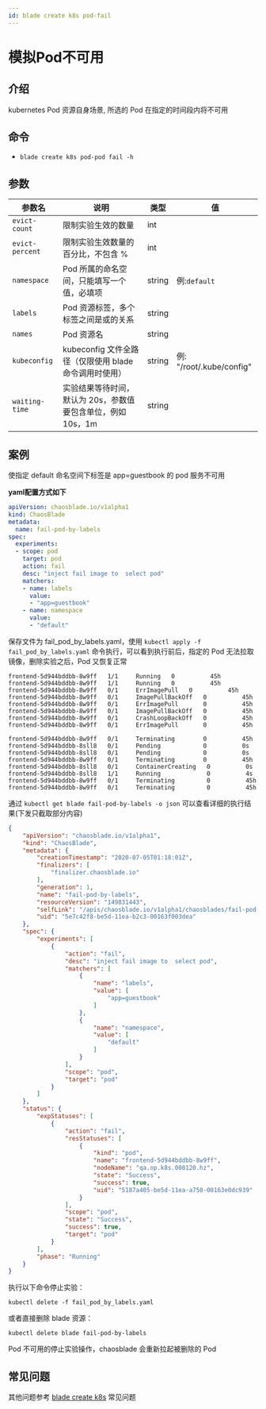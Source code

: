 ```yaml
---
id: blade create k8s pod-fail
---
```


# 模拟Pod不可用

## 介绍
kubernetes Pod 资源自身场景, 所选的 Pod 在指定的时间段内将不可用

## 命令
* `blade create k8s pod-pod fail -h`

## 参数

| 参数名             | 说明                                   | 类型     | 值                       |
|-----------------|--------------------------------------|--------|-------------------------|
| `evict-count`   | 限制实验生效的数量                            | int    |                         |
| `evict-percent` | 限制实验生效数量的百分比，不包含 %                   | int    |                         |
| `namespace`     | Pod 所属的命名空间，只能填写一个值，必填项              | string | 例:`default`             |
| `labels`        | Pod 资源标签，多个标签之间是或的关系                 | string |                         |
| `names`         | Pod 资源名                              | string |                         |
| `kubeconfig`    | kubeconfig 文件全路径（仅限使用 blade 命令调用时使用） | string | 例: "/root/.kube/config" |
| `waiting-time`  | 实验结果等待时间，默认为 20s，参数值要包含单位，例如 10s，1m  | string |                         |


## 案例
使指定 default 命名空间下标签是 app=guestbook 的 pod 服务不可用

**yaml配置方式如下**
```yaml
apiVersion: chaosblade.io/v1alpha1
kind: ChaosBlade
metadata:
  name: fail-pod-by-labels
spec:
  experiments:
  - scope: pod
    target: pod
    action: fail
    desc: "inject fail image to  select pod"
    matchers:
    - name: labels
      value:
      - "app=guestbook"
    - name: namespace
      value:
      - "default"
```

保存文件为 fail_pod_by_labels.yaml，使用 `kubectl apply -f fail_pod_by_labels.yaml` 命令执行，可以看到执行前后，指定的 Pod 无法拉取镜像，删除实验之后，Pod 又恢复正常
```shell script
frontend-5d944bddbb-8w9ff   1/1     Running   0          45h
frontend-5d944bddbb-8w9ff   1/1     Running   0          45h
frontend-5d944bddbb-8w9ff   0/1     ErrImagePull   0          45h
frontend-5d944bddbb-8w9ff   0/1     ImagePullBackOff   0          45h
frontend-5d944bddbb-8w9ff   0/1     ErrImagePull       0          45h
frontend-5d944bddbb-8w9ff   0/1     ImagePullBackOff   0          45h
frontend-5d944bddbb-8w9ff   0/1     CrashLoopBackOff   0          45h
frontend-5d944bddbb-8w9ff   0/1     ErrImagePull       0          45h
```

```shell script
frontend-5d944bddbb-8w9ff   0/1     Terminating        0          45h
frontend-5d944bddbb-8sll8   0/1     Pending            0          0s
frontend-5d944bddbb-8sll8   0/1     Pending            0          0s
frontend-5d944bddbb-8w9ff   0/1     Terminating        0          45h
frontend-5d944bddbb-8sll8   0/1     ContainerCreating   0          0s
frontend-5d944bddbb-8sll8   1/1     Running             0          4s
frontend-5d944bddbb-8w9ff   0/1     Terminating         0          45h
frontend-5d944bddbb-8w9ff   0/1     Terminating         0          45h
```


通过 `kubectl get blade fail-pod-by-labels -o json` 可以查看详细的执行结果(下发只截取部分内容)
```json
{
    "apiVersion": "chaosblade.io/v1alpha1",
    "kind": "ChaosBlade",
    "metadata": {
        "creationTimestamp": "2020-07-05T01:18:01Z",
        "finalizers": [
            "finalizer.chaosblade.io"
        ],
        "generation": 1,
        "name": "fail-pod-by-labels",
        "resourceVersion": "149831443",
        "selfLink": "/apis/chaosblade.io/v1alpha1/chaosblades/fail-pod-by-labels",
        "uid": "5e7c42f8-be5d-11ea-b2c3-00163f003dea"
    },
    "spec": {
        "experiments": [
            {
                "action": "fail",
                "desc": "inject fail image to  select pod",
                "matchers": [
                    {
                        "name": "labels",
                        "value": [
                            "app=guestbook"
                        ]
                    },
                    {
                        "name": "namespace",
                        "value": [
                            "default"
                        ]
                    }
                ],
                "scope": "pod",
                "target": "pod"
            }
        ]
    },
    "status": {
        "expStatuses": [
            {
                "action": "fail",
                "resStatuses": [
                    {
                        "kind": "pod",
                        "name": "frontend-5d944bddbb-8w9ff",
                        "nodeName": "qa.op.k8s.008120.hz",
                        "state": "Success",
                        "success": true,
                        "uid": "5187a405-be5d-11ea-a750-00163e0dc939"
                    }
                ],
                "scope": "pod",
                "state": "Success",
                "success": true,
                "target": "pod"
            }
        ],
        "phase": "Running"
    }
}
```

执行以下命令停止实验：
```
kubectl delete -f fail_pod_by_labels.yaml
```
或者直接删除 blade 资源：
```
kubectl delete blade fail-pod-by-labels
```
Pod 不可用的停止实验操作，chaosblade 会重新拉起被删除的 Pod 


## 常见问题
其他问题参考 [blade create k8s](./blade%20create%20k8s) 常见问题
